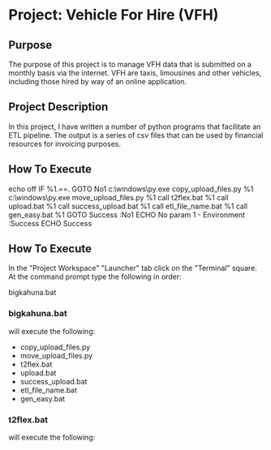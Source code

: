 # Project: Vehicle For Hire (VFH)

## Purpose
The purpose of this project is to manage VFH data that is submitted on a monthly basis via the internet. VFH are taxis, limousines and other vehicles, including those hired by way of an online application.

## Project Description
In this project, I have written a number of python programs that facilitate an ETL pipeline. The output is a series of csv files that can be used by financial resources for invoicing purposes.

## How To Execute


echo off
IF %1.==. GOTO No1
c:\windows\py.exe copy_upload_files.py %1
c:\windows\py.exe move_upload_files.py %1
call t2flex.bat %1
call upload.bat %1
call success_upload.bat %1
call etl_file_name.bat %1
call gen_easy.bat %1
GOTO Success
:No1
  ECHO No param 1 - Environment
:Success
  ECHO Success
  
## How To Execute
In the "Project Workspace" "Launcher" tab click on the "Terminal" square.
At the command prompt type the following in order:

bigkahuna.bat

### bigkahuna.bat
will execute the following:
* copy_upload_files.py
* move_upload_files.py
* t2flex.bat
* upload.bat
* success_upload.bat
* etl_file_name.bat
* gen_easy.bat

### t2flex.bat
will execute the following:
